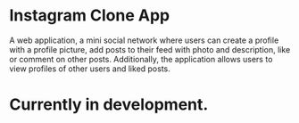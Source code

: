 # Instagram Clone App

A web application, a mini social network where users can create a profile with a profile picture, add posts to their feed with photo and description, like or comment on other posts. Additionally, the application allows users to view profiles of other users and liked posts. 

<h1>Currently in development.</h1>

